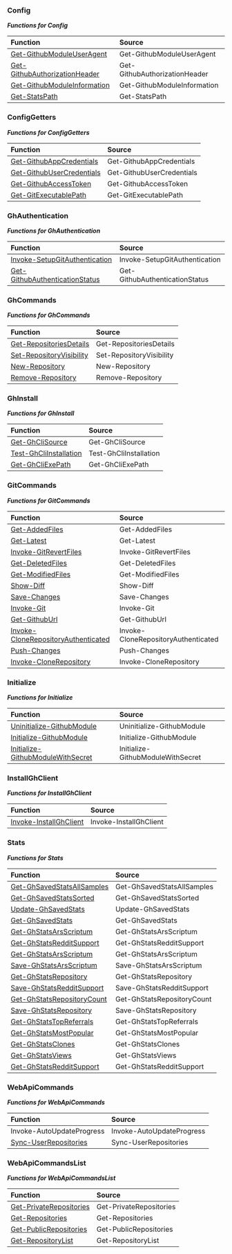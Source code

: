 
### Config

***Functions for Config***

|  **Function**                            |  **Source**                              |
|:-----------------------------------------|:-----------------------------------------|
| [Get-GithubModuleUserAgent](https://github.com/arsscriptum/PowerShell.Module.Github/blob/master/doc/Get-GithubModuleUserAgent.md)                | Get-GithubModuleUserAgent                               |
| [Get-GithubAuthorizationHeader](https://github.com/arsscriptum/PowerShell.Module.Github/blob/master/doc/Get-GithubAuthorizationHeader.md)            | Get-GithubAuthorizationHeader                       |
| [Get-GithubModuleInformation](https://github.com/arsscriptum/PowerShell.Module.Github/blob/master/doc/Get-GithubModuleInformation.md)              | Get-GithubModuleInformation                           |
| [Get-StatsPath](https://github.com/arsscriptum/PowerShell.Module.Github/blob/master/doc/Get-StatsPath.md)                            | Get-StatsPath                                                       |

### ConfigGetters

***Functions for ConfigGetters***

|  **Function**                            |  **Source**                              |
|:-----------------------------------------|:-----------------------------------------|
| [Get-GithubAppCredentials](https://github.com/arsscriptum/PowerShell.Module.Github/blob/master/doc/Get-GithubAppCredentials.md)                 | Get-GithubAppCredentials                                 |
| [Get-GithubUserCredentials](https://github.com/arsscriptum/PowerShell.Module.Github/blob/master/doc/Get-GithubUserCredentials.md)                | Get-GithubUserCredentials                               |
| [Get-GithubAccessToken](https://github.com/arsscriptum/PowerShell.Module.Github/blob/master/doc/Get-GithubAccessToken.md)                    | Get-GithubAccessToken                                       |
| [Get-GitExecutablePath](https://github.com/arsscriptum/PowerShell.Module.Github/blob/master/doc/Get-GitExecutablePath.md)                    | Get-GitExecutablePath                                       |

### GhAuthentication

***Functions for GhAuthentication***

|  **Function**                            |  **Source**                              |
|:-----------------------------------------|:-----------------------------------------|
| [Invoke-SetupGitAuthentication](https://github.com/arsscriptum/PowerShell.Module.Github/blob/master/doc/Invoke-SetupGitAuthentication.md)            | Invoke-SetupGitAuthentication                       |
| [Get-GithubAuthenticationStatus](https://github.com/arsscriptum/PowerShell.Module.Github/blob/master/doc/Get-GithubAuthenticationStatus.md)           | Get-GithubAuthenticationStatus                     |

### GhCommands

***Functions for GhCommands***

|  **Function**                            |  **Source**                              |
|:-----------------------------------------|:-----------------------------------------|
| [Get-RepositoriesDetails](https://github.com/arsscriptum/PowerShell.Module.Github/blob/master/doc/Get-RepositoriesDetails.md)                  | Get-RepositoriesDetails                                   |
| [Set-RepositoryVisibility](https://github.com/arsscriptum/PowerShell.Module.Github/blob/master/doc/Set-RepositoryVisibility.md)                 | Set-RepositoryVisibility                                 |
| [New-Repository](https://github.com/arsscriptum/PowerShell.Module.Github/blob/master/doc/New-Repository.md)                           | New-Repository                                                     |
| [Remove-Repository](https://github.com/arsscriptum/PowerShell.Module.Github/blob/master/doc/Remove-Repository.md)                        | Remove-Repository                                               |

### GhInstall

***Functions for GhInstall***

|  **Function**                            |  **Source**                              |
|:-----------------------------------------|:-----------------------------------------|
| [Get-GhCliSource](https://github.com/arsscriptum/PowerShell.Module.Github/blob/master/doc/Get-GhCliSource.md)                          | Get-GhCliSource                                                   |
| [Test-GhCliInstallation](https://github.com/arsscriptum/PowerShell.Module.Github/blob/master/doc/Test-GhCliInstallation.md)                   | Test-GhCliInstallation                                     |
| [Get-GhCliExePath](https://github.com/arsscriptum/PowerShell.Module.Github/blob/master/doc/Get-GhCliExePath.md)                         | Get-GhCliExePath                                                 |

### GitCommands

***Functions for GitCommands***

|  **Function**                            |  **Source**                              |
|:-----------------------------------------|:-----------------------------------------|
| [Get-AddedFiles](https://github.com/arsscriptum/PowerShell.Module.Github/blob/master/doc/Get-AddedFiles.md)                           | Get-AddedFiles                                                     |
| [Get-Latest](https://github.com/arsscriptum/PowerShell.Module.Github/blob/master/doc/Get-Latest.md)                               | Get-Latest                                                             |
| [Invoke-GitRevertFiles](https://github.com/arsscriptum/PowerShell.Module.Github/blob/master/doc/Invoke-GitRevertFiles.md)                    | Invoke-GitRevertFiles                                       |
| [Get-DeletedFiles](https://github.com/arsscriptum/PowerShell.Module.Github/blob/master/doc/Get-DeletedFiles.md)                         | Get-DeletedFiles                                                 |
| [Get-ModifiedFiles](https://github.com/arsscriptum/PowerShell.Module.Github/blob/master/doc/Get-ModifiedFiles.md)                        | Get-ModifiedFiles                                               |
| [Show-Diff](https://github.com/arsscriptum/PowerShell.Module.Github/blob/master/doc/Show-Diff.md)                                | Show-Diff                                                               |
| [Save-Changes](https://github.com/arsscriptum/PowerShell.Module.Github/blob/master/doc/Save-Changes.md)                             | Save-Changes                                                         |
| [Invoke-Git](https://github.com/arsscriptum/PowerShell.Module.Github/blob/master/doc/Invoke-Git.md)                               | Invoke-Git                                                             |
| [Get-GithubUrl](https://github.com/arsscriptum/PowerShell.Module.Github/blob/master/doc/Get-GithubUrl.md)                            | Get-GithubUrl                                                       |
| [Invoke-CloneRepositoryAuthenticated](https://github.com/arsscriptum/PowerShell.Module.Github/blob/master/doc/Invoke-CloneRepositoryAuthenticated.md)      | Invoke-CloneRepositoryAuthenticated           |
| [Push-Changes](https://github.com/arsscriptum/PowerShell.Module.Github/blob/master/doc/Push-Changes.md)                             | Push-Changes                                                         |
| [Invoke-CloneRepository](https://github.com/arsscriptum/PowerShell.Module.Github/blob/master/doc/Invoke-CloneRepository.md)                   | Invoke-CloneRepository                                     |

### Initialize

***Functions for Initialize***

|  **Function**                            |  **Source**                              |
|:-----------------------------------------|:-----------------------------------------|
| [Uninitialize-GithubModule](https://github.com/arsscriptum/PowerShell.Module.Github/blob/master/doc/Uninitialize-GithubModule.md)                | Uninitialize-GithubModule                               |
| [Initialize-GithubModule](https://github.com/arsscriptum/PowerShell.Module.Github/blob/master/doc/Initialize-GithubModule.md)                  | Initialize-GithubModule                                   |
| [Initialize-GithubModuleWithSecret](https://github.com/arsscriptum/PowerShell.Module.Github/blob/master/doc/Initialize-GithubModuleWithSecret.md)        | Initialize-GithubModuleWithSecret               |

### InstallGhClient

***Functions for InstallGhClient***

|  **Function**                            |  **Source**                              |
|:-----------------------------------------|:-----------------------------------------|
| [Invoke-InstallGhClient](https://github.com/arsscriptum/PowerShell.Module.Github/blob/master/doc/Invoke-InstallGhClient.md)                   | Invoke-InstallGhClient                                     |

### Stats

***Functions for Stats***

|  **Function**                            |  **Source**                              |
|:-----------------------------------------|:-----------------------------------------|
| [Get-GhSavedStatsAllSamples](https://github.com/arsscriptum/PowerShell.Module.Github/blob/master/doc/Get-GhSavedStatsAllSamples.md)               | Get-GhSavedStatsAllSamples                             |
| [Get-GhSavedStatsSorted](https://github.com/arsscriptum/PowerShell.Module.Github/blob/master/doc/Get-GhSavedStatsSorted.md)                   | Get-GhSavedStatsSorted                                     |
| [Update-GhSavedStats](https://github.com/arsscriptum/PowerShell.Module.Github/blob/master/doc/Update-GhSavedStats.md)                      | Update-GhSavedStats                                           |
| [Get-GhSavedStats](https://github.com/arsscriptum/PowerShell.Module.Github/blob/master/doc/Get-GhSavedStats.md)                         | Get-GhSavedStats                                                 |
| [Get-GhStatsArsScriptum](https://github.com/arsscriptum/PowerShell.Module.Github/blob/master/doc/Get-GhStatsArsScriptum.md)                   | Get-GhStatsArsScriptum                                     |
| [Get-GhStatsRedditSupport](https://github.com/arsscriptum/PowerShell.Module.Github/blob/master/doc/Get-GhStatsRedditSupport.md)                 | Get-GhStatsRedditSupport                                 |
| [Get-GhStatsArsScriptum](https://github.com/arsscriptum/PowerShell.Module.Github/blob/master/doc/Get-GhStatsArsScriptum.md)                   | Get-GhStatsArsScriptum                                     |
| [Save-GhStatsArsScriptum](https://github.com/arsscriptum/PowerShell.Module.Github/blob/master/doc/Save-GhStatsArsScriptum.md)                  | Save-GhStatsArsScriptum                                   |
| [Get-GhStatsRepository](https://github.com/arsscriptum/PowerShell.Module.Github/blob/master/doc/Get-GhStatsRepository.md)                    | Get-GhStatsRepository                                       |
| [Save-GhStatsRedditSupport](https://github.com/arsscriptum/PowerShell.Module.Github/blob/master/doc/Save-GhStatsRedditSupport.md)                | Save-GhStatsRedditSupport                               |
| [Get-GhStatsRepositoryCount](https://github.com/arsscriptum/PowerShell.Module.Github/blob/master/doc/Get-GhStatsRepositoryCount.md)               | Get-GhStatsRepositoryCount                             |
| [Save-GhStatsRepository](https://github.com/arsscriptum/PowerShell.Module.Github/blob/master/doc/Save-GhStatsRepository.md)                   | Save-GhStatsRepository                                     |
| [Get-GhStatsTopReferrals](https://github.com/arsscriptum/PowerShell.Module.Github/blob/master/doc/Get-GhStatsTopReferrals.md)                  | Get-GhStatsTopReferrals                                   |
| [Get-GhStatsMostPopular](https://github.com/arsscriptum/PowerShell.Module.Github/blob/master/doc/Get-GhStatsMostPopular.md)                   | Get-GhStatsMostPopular                                     |
| [Get-GhStatsClones](https://github.com/arsscriptum/PowerShell.Module.Github/blob/master/doc/Get-GhStatsClones.md)                        | Get-GhStatsClones                                               |
| [Get-GhStatsViews](https://github.com/arsscriptum/PowerShell.Module.Github/blob/master/doc/Get-GhStatsViews.md)                         | Get-GhStatsViews                                                 |
| [Get-GhStatsRedditSupport](https://github.com/arsscriptum/PowerShell.Module.Github/blob/master/doc/Get-GhStatsRedditSupport.md)                 | Get-GhStatsRedditSupport                                 |

### WebApiCommands

***Functions for WebApiCommands***

|  **Function**                            |  **Source**                              |
|:-----------------------------------------|:-----------------------------------------|
| Invoke-AutoUpdateProgress                | Invoke-AutoUpdateProgress                               |
| [Sync-UserRepositories](https://github.com/arsscriptum/PowerShell.Module.Github/blob/master/doc/Sync-UserRepositories.md)                    | Sync-UserRepositories                                       |

### WebApiCommandsList

***Functions for WebApiCommandsList***

|  **Function**                            |  **Source**                              |
|:-----------------------------------------|:-----------------------------------------|
| [Get-PrivateRepositories](https://github.com/arsscriptum/PowerShell.Module.Github/blob/master/doc/Get-PrivateRepositories.md)                  | Get-PrivateRepositories                                   |
| [Get-Repositories](https://github.com/arsscriptum/PowerShell.Module.Github/blob/master/doc/Get-Repositories.md)                         | Get-Repositories                                                 |
| [Get-PublicRepositories](https://github.com/arsscriptum/PowerShell.Module.Github/blob/master/doc/Get-PublicRepositories.md)                   | Get-PublicRepositories                                     |
| [Get-RepositoryList](https://github.com/arsscriptum/PowerShell.Module.Github/blob/master/doc/Get-RepositoryList.md)                       | Get-RepositoryList                                             |

